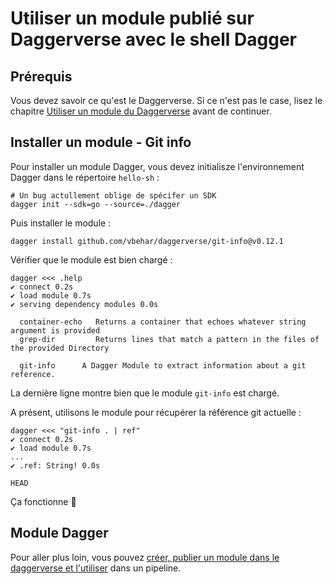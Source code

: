# Utiliser un module publié sur Daggerverse avec le shell Dagger

## Prérequis

Vous devez savoir ce qu'est le Daggerverse. Si ce n'est pas le case, lisez le chapitre [Utiliser un module du Daggerverse](./03-utiliser-module-daggerverse.md) avant de continuer.

## Installer un module - Git info

Pour installer un module Dagger, vous devez initialisze l'environnement Dagger dans le répertoire `hello-sh` :
```
# Un bug actullement oblige de spécifer un SDK
dagger init --sdk=go --source=./dagger
```

Puis installer le module :
```
dagger install github.com/vbehar/daggerverse/git-info@v0.12.1
```

Vérifier que le module est bien chargé :
```
dagger <<< .help
✔ connect 0.2s
✔ load module 0.7s
✔ serving dependency modules 0.0s

  container-echo   Returns a container that echoes whatever string argument is provided
  grep-dir         Returns lines that match a pattern in the files of the provided Directory

  git-info      A Dagger Module to extract information about a git reference.
```

La dernière ligne montre bien que le module `git-info` est chargé.

A présent, utilisons le module pour récupérer la référence git actuelle :
```
dagger <<< "git-info . | ref"
✔ connect 0.2s
✔ load module 0.7s
...
✔ .ref: String! 0.0s

HEAD
```

Ça fonctionne 🎉

## Module Dagger

Pour aller plus loin, vous pouvez [créer, publier un module dans le daggerverse et l'utiliser](07-créer-publier-utiliser-module.md) dans un pipeline.
